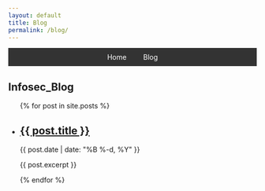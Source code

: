 ```yaml
---
layout: default
title: Blog
permalink: /blog/
---
```


<div style="background-color: #333; padding: 10px; margin-bottom: 20px; text-align: center;">
  <a href="https://nicoleman0.github.io/security.github.io/" style="color: white; margin: 0 15px; text-decoration: none;">Home</a>
  <a href="https://nicoleman0.github.io/security.github.io/blog/" style="color: white; margin: 0 15px; text-decoration: none;">Blog</a>
</div>

## Infosec_Blog
<ul class="post-list">
  {% for post in site.posts %}
    <li>
      <h2>
        <a href="{{ site.baseurl }}{{ post.url }}">{{ post.title }}</a>
      </h2>
      <span class="post-meta">{{ post.date | date: "%B %-d, %Y" }}</span>
      <p>{{ post.excerpt }}</p>
    </li>
  {% endfor %}
</ul>
